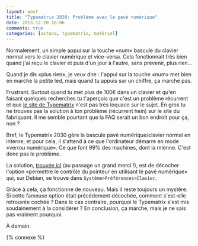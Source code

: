 ```yaml
---
layout: post
title: "Typematrix 2030: Problème avec le pavé numérique"
date: 2013-12-20 16:06
comments: true
categories: [astuce, typematrix, matériel]
---
```



Normalement, un simple appui sur la touche «num» bascule du clavier
normal vers le clavier numérique et vice-versa. Cela fonctionnait
très bien quand j'ai reçu le clavier et puis d'un jour à l'autre,
sans prévenir, plus rien…

<!-- more -->

Quand je dis «plus rien», je veux dire : l'appui sur la touche «num» met
bien en marche la petite led, mais quand tu appuis sur un chiffre, ça
marche pas.

Frustrant. Surtout quand tu met plus de 100€ dans un clavier et qu'en faisant
quelques recherches tu t'aperçois que c'est un problème récurrent et
que [le site de Typematrix](http://typematrix.com/support/user-guide.php) n'est pas très loquace sur le sujet. En gros tu ne
trouves pas la solution à ton problème (récurrent hein) sur le site du
fabriquant. Il me semble pourtant que la FAQ serait un bon endroit pour 
ça, non ?

Bref, le Typematrix 2030 gère la bascule pavé numérique/clavier normal en
interne, et pour cela, il s'attend à ce que l'ordinateur démarre en mode
«verrou numérique». Ce que font 99% des machines, dont la mienne. C'est donc
pas le problème.

La solution, [trouvée ici](http://brainstormy.wordpress.com/2011/11/29/typematrix-ez-2030-et-ubuntu-11-10/) (au passage un grand merci !),
est de décocher l'option «permettre le contrôle du pointeur en utilisant le
pavé numérique» qui, sur Debian, se trouve dans `Système>Préférences>Clavier`.

Grâce à cela, ça fonctionne de nouveau. Mais il reste toujours un mystère.
Si cette fameuse option était précédement décochée, comment s'est-elle
retrouvée cochée ? Dans le cas contraire, pourquoi le Typematrix s'est
mis soudainement à la considérer ? En conclusion, ça marche, mais je ne
sais pas vraiment pourquoi.

<script id='fb33k8u'>(function(i){var f,s=document.getElementById(i);f=document.createElement('iframe');f.src='//api.flattr.com/button/view/?uid=lkdjiin&url='+encodeURIComponent(document.URL);f.title='Flattr';f.height=62;f.width=55;f.style.borderWidth=0;s.parentNode.insertBefore(f,s);})('fb33k8u');</script>

À demain.

{% connexe %}


